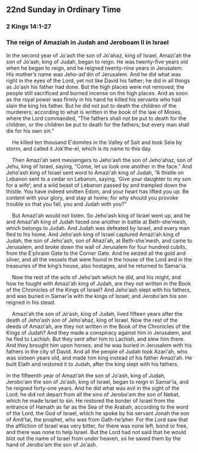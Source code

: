 ## 22nd Sunday in Ordinary Time

### 2 Kings 14:1-27

### The reign of Amaziah in Judah and Jeroboam II in Israel

In the second year of Joʹash the son of Joʹahaz, king of Israel, Amaziʹah the son of Joʹash, king of Judah, began to reign. He was twenty-five years old when he began to reign, and he reigned twenty-nine years in Jerusalem. His mother’s name was Jeho-adʹdin of Jerusalem. And he did what was right in the eyes of the Lord, yet not like David his father; he did in all things as Joʹash his father had done. But the high places were not removed; the people still sacrificed and burned incense on the high places. And as soon as the royal power was firmly in his hand he killed his servants who had slain the king his father. But he did not put to death the children of the murderers; according to what is written in the book of the law of Moses, where the Lord commanded, “The fathers shall not be put to death for the children, or the children be put to death for the fathers; but every man shall die for his own sin.”

    He killed ten thousand Eʹdomites in the Valley of Salt and took Sela by storm, and called it Jokʹthe-el, which is its name to this day.

    Then Amaziʹah sent messengers to Jehoʹash the son of Jehoʹahaz, son of Jehu, king of Israel, saying, “Come, let us look one another in the face.” And Jehoʹash king of Israel sent word to Amaziʹah king of Judah, “A thistle on Lebanon sent to a cedar on Lebanon, saying, ‘Give your daughter to my son for a wife’; and a wild beast of Lebanon passed by and trampled down the thistle. You have indeed smitten Edom, and your heart has lifted you up. Be content with your glory, and stay at home; for why should you provoke trouble so that you fall, you and Judah with you?”

    But Amaziʹah would not listen. So Jehoʹash king of Israel went up, and he and Amaziʹah king of Judah faced one another in battle at Beth-sheʹmesh, which belongs to Judah. And Judah was defeated by Israel, and every man fled to his home. And Jehoʹash king of Israel captured Amaziʹah king of Judah, the son of Jehoʹash, son of Ahaziʹah, at Beth-sheʹmesh, and came to Jerusalem, and broke down the wall of Jerusalem for four hundred cubits, from the Eʹphraim Gate to the Corner Gate. And he seized all the gold and silver, and all the vessels that were found in the house of the Lord and in the treasuries of the king’s house, also hostages, and he returned to Samarʹia.

    Now the rest of the acts of Jehoʹash which he did, and his might, and how he fought with Amaziʹah king of Judah, are they not written in the Book of the Chronicles of the Kings of Israel? And Jehoʹash slept with his fathers, and was buried in Samarʹia with the kings of Israel; and Jeroboʹam his son reigned in his stead.

    Amaziʹah the son of Joʹash, king of Judah, lived fifteen years after the death of Jehoʹash son of Jehoʹahaz, king of Israel. Now the rest of the deeds of Amaziʹah, are they not written in the Book of the Chronicles of the Kings of Judah? And they made a conspiracy against him in Jerusalem, and he fled to Lachish. But they sent after him to Lachish, and slew him there. And they brought him upon horses; and he was buried in Jerusalem with his fathers in the city of David. And all the people of Judah took Azariʹah, who was sixteen years old, and made him king instead of his father Amaziʹah. He built Elath and restored it to Judah, after the king slept with his fathers.

In the fifteenth year of Amaziʹah the son of Joʹash, king of Judah, Jeroboʹam the son of Joʹash, king of Israel, began to reign in Samarʹia, and he reigned forty-one years. And he did what was evil in the sight of the Lord; he did not depart from all the sins of Jeroboʹam the son of Nebat, which he made Israel to sin. He restored the border of Israel from the entrance of Hamath as far as the Sea of the Arabah, according to the word of the Lord, the God of Israel, which he spoke by his servant Jonah the son of Amitʹtai, the prophet, who was from Gath-heʹpher. For the Lord saw that the affliction of Israel was very bitter, for there was none left, bond or free, and there was none to help Israel. But the Lord had not said that he would blot out the name of Israel from under heaven, so he saved them by the hand of Jeroboʹam the son of Joʹash.